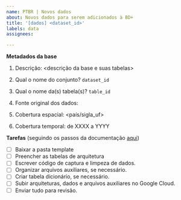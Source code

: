 ```yaml
---
name: PTBR | Novos dados
about: Novos dados para serem adicionados à BD+
title: '[dados] <dataset_id>'
labels: data
assignees: 

---
```


**Metadados da base**

1. Descrição: <descrição da base e suas tabelas>

<!-- Para (2) e (3): veja como nomeamos nossos conjuntos e tabelas aqui https://basedosdados.github.io/mais/style_data/#nomea%C3%A7%C3%A3o-de-bases-e-tabelas -->

2. Qual o nome do conjunto? `dataset_id`

3. Qual o nome da(s) tabela(s)? `table_id`

4. Fonte original dos dados: <link>

5. Cobertura espacial: <país/sigla_uf>

6. Cobertura temporal: de XXXX a YYYY

**Tarefas** (seguindo os passos da documentação [aqui](https://basedosdados.github.io/mais/colab_data/))

- [ ] Baixar a pasta template
- [ ] Preencher as tabelas de arquitetura
- [ ] Escrever código de captura e limpeza de dados.
- [ ] Organizar arquivos auxiliares, se necessário.
- [ ] Criar tabela dicionário, se necessário.
- [ ] Subir arquiteturas, dados e arquivos auxiliares no Google Cloud.
- [ ] Enviar tudo para revisão.

